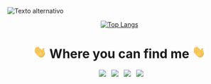 ![Texto alternativo](https://gist.githubusercontent.com/SeebaaSiman/e24f67dc4bbd7cd6f130d28436c7c4cd/raw/871ed25d75d2b5ed9898f82ae72d82cd713c642e/GitHub-Profile.svg)
<div  align="center">
 
[![Top Langs](https://github-readme-stats.vercel.app/api/top-langs/?username=SeebaaSiman&layout=compact&text_color=daf7dc&bg_color=151515)](https://github.com/SeebaaSiman/github-readme-stats)
</div>

<h1 align="center">
 <img src="https://raw.githubusercontent.com/parth-27/parth-27/master/Hi.gif" width="30px"> Where you can find me  <img src="https://raw.githubusercontent.com/parth-27/parth-27/master/Hi.gif" width="30px">
</h1>

<p align="center">
&nbsp; <a href="https://github.com/SeebaaSiman" target="_blank" rel="noopener noreferrer">
 <img src="https://img.icons8.com/plasticine/100/000000/github.png" width="80" /></a>  
&nbsp; <a href="https://seebaasiman.github.io/Sebastian.Siman/" target="_blank" rel="noopener noreferrer">
 <img src="https://img.icons8.com/plasticine/100/000000/monitor.png" width="80" /></a>  
&nbsp; <a href="https://www.linkedin.com/in/sebasti%C3%A1nsiman/" target="_blank" rel="noopener noreferrer">
 <img src="https://img.icons8.com/plasticine/100/000000/linkedin.png" width="80" /></a>
&nbsp; <a href="mailto:souvikguria98@gmail.com" target="_blank" rel="noopener noreferrer">
 <img src="https://img.icons8.com/plasticine/100/000000/gmail.png"  width="80" /></a>
</p>
